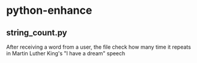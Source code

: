 # python-enhance

## string_count.py 
After receiving a word from a user, the file check how many time it repeats in Martin Luther King's "I have a dream" speech
